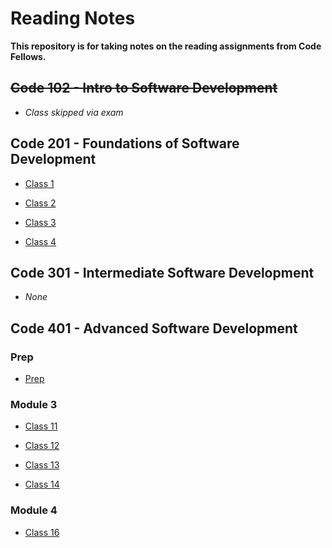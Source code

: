 # Reading Notes

**This repository is for taking notes on the reading assignments from Code Fellows.**

## ~~Code 102 - Intro to Software Development~~

- *Class skipped via exam*

## Code 201 - Foundations of Software Development

- [Class 1](./201/class-01.md)

- [Class 2](./201/class-02.md)

- [Class 3](./201/class-03.md)

- [Class 4](./201/class-04.md)

## Code 301 - Intermediate Software Development

- *None*

## Code 401 - Advanced Software Development

### Prep

- [Prep](./401/module-0-prep/class-00-prep.md)

### Module 3

- [Class 11](./401/module-3/class-11.md)

- [Class 12](./401/module-3/class-12.md)

- [Class 13](./401/module-3/class-13.md)

- [Class 14](./401/module-3/class-14.md)

### Module 4

- [Class 16](./401/module-4/class-16.md)
